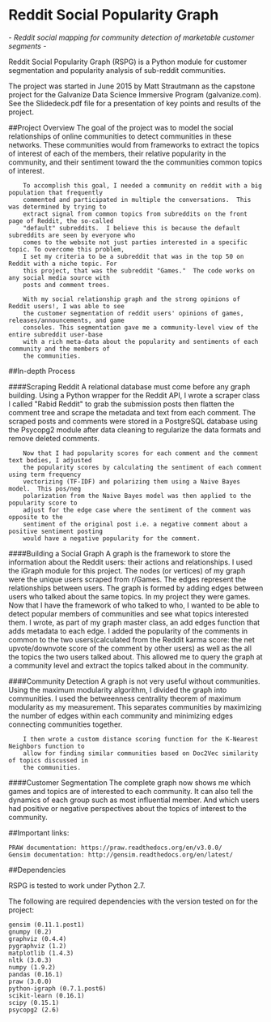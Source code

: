 # Reddit Social Popularity Graph
<i> - Reddit social mapping for community detection of marketable customer segments - </i>

Reddit Social Popularity Graph (RSPG) is a Python module for customer segmentation and popularity analysis of sub-reddit communities.

The project was started in June 2015 by Matt Strautmann as the capstone project for the Galvanize Data Science Immersive Program (galvanize.com). 
See the Slidedeck.pdf file for a presentation of key points and results of the project.

##Project Overview
        The goal of the project was to model the social relationships of online communities to 
        detect communities in these networks. These communities would from frameworks to extract 
        the topics of interest of each of the members, their relative popularity in the community, 
        and their sentiment toward the the communities common topics of interest.

        To accomplish this goal, I needed a community on reddit with a big population that frequently 
        commented and participated in multiple the conversations.  This was determined by trying to 
        extract signal from common topics from subreddits on the front page of Reddit, the so-called 
        "default" subreddits.  I believe this is because the default subreddits are seen by everyone who
        comes to the website not just parties interested in a specific topic. To overcome this problem, 
        I set my criteria to be a subreddit that was in the top 50 on Reddit with a niche topic. For 
        this project, that was the subreddit "Games."  The code works on any social media source with 
        posts and comment trees.

        With my social relationship graph and the strong opinions of Reddit users!, I was able to see
        the customer segmentation of reddit users' opinions of games, releases/announcements, and game
        consoles. This segmentation gave me a community-level view of the entire subreddit user-base 
        with a rich meta-data about the popularity and sentiments of each community and the members of
        the communities.

##In-depth Process

####Scraping Reddit 
        A relational database must come before any graph building. Using a Python wrapper for the 
        Reddit API, I wrote a scraper class I called "Rabid Reddit" to grab the submission posts 
        then flatten the comment tree and scrape the metadata and text from each comment. The 
        scraped posts and comments were stored in a PostgreSQL database using the Psycopg2
        module after data cleaning to regularize the data formats and remove deleted comments.
        
        Now that I had popularity scores for each comment and the comment text bodies, I adjusted 
        the popularity scores by calculating the sentiment of each comment using term frequency
        vectorizing (TF-IDF) and polarizing them using a Naive Bayes model.  This pos/neg 
        polarization from the Naive Bayes model was then applied to the popularity score to 
        adjust for the edge case where the sentiment of the comment was opposite to the 
        sentiment of the original post i.e. a negative comment about a positive sentiment posting
        would have a negative popularity for the comment.

####Building a Social Graph
        A graph is the framework to store the information about the Reddit users: their actions
        and relationships. I used the iGraph module for this project. The nodes (or vertices) of 
        my graph were the unique users scraped from r/Games. The edges represent the relationships
        between users. The graph is formed by adding edges between users who talked about the same
        topics. In my project they were games. Now that I have the framework of who talked to who,
        I wanted to be able to detect popular members of communities and see what topics interested
        them.  I wrote, as part of my graph master class, an add edges function that adds metadata
        to each edge.  I added the popularity of the comments in common to the two users(calculated
        from the Reddit karma score: the net upvote/downvote score of the comment by other users) as 
        well as the all the topics the two users talked about. This allowed me to query the graph
        at a community level and extract the topics talked about in the community.

####Community Detection
        A graph is not very useful without communities. Using the maximum modularity algorithm, I 
        divided the graph into communities.  I used the betweenness centrality theorem of maximum
        modularity as my measurement.  This separates communities by maximizing the number of edges 
        within each community and minimizing edges connecting communities together.
        
        I then wrote a custom distance scoring function for the K-Nearest Neighbors function to 
        allow for finding similar communities based on Doc2Vec similarity of topics discussed in
        the communities.
        
####Customer Segmentation
        The complete graph now shows me which games and topics are of interested to each community.
        It can also tell the dynamics of each group such as most influential member.  And which 
        users had positive or negative perspectives about the topics of interest to the community.

##Important links:

    PRAW documentation: https://praw.readthedocs.org/en/v3.0.0/
    Gensim documentation: http://gensim.readthedocs.org/en/latest/

##Dependencies

RSPG is tested to work under Python 2.7.

The following are required dependencies with the version tested on for the project:

    gensim (0.11.1.post1)
    gnumpy (0.2)
    graphviz (0.4.4)
    pygraphviz (1.2)
    matplotlib (1.4.3)
    nltk (3.0.3)
    numpy (1.9.2)
    pandas (0.16.1)
    praw (3.0.0)
    python-igraph (0.7.1.post6)
    scikit-learn (0.16.1)
    scipy (0.15.1)
    psycopg2 (2.6)
